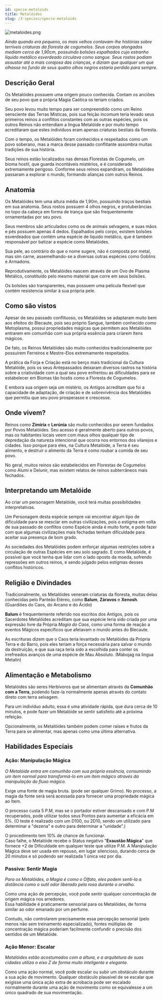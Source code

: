 ```yaml
---
id: specie-metaloids
title: Metalóides
slug: /3-species/specie-metaloids
---
```


![metaloides.png](https://s3.us-west-2.amazonaws.com/fabulas-e-goblins-book/%5Cvscode%5Cac8fe27f-88cb-41e9-96b4-8225a379df93.png)

*Ainda quando era pequeno, os mais velhos contavam-lhe histórias sobre terríveis criaturas da floresta de cogumelos. Seus corpos alongados mediam cerca de 1,90cm, possuindo bolsões espalhados cujo estranho líquido metálico esverdeado circulava como sangue. Seus rostos podiam assustar até a mais corajosa das crianças, e diziam que qualquer um que olhasse no fundo de seus quatro olhos negros estaria perdido para sempre.*  

## Descrição Geral

Os Metalóides possuem uma origem pouco conhecida. Contam os anciões de seu povo que a própria Magia Caótica os teriam criados.

Seu povo levou muito tempo para ser compreendido como um Reino sensciente das Terras Místicas, pois sua feição incomum teria levado seus primeiros reinos a conflitos constantes com as outras espécies, pois os outros Reinos não entendiam a lingua Metalóide e por muito tempo acreditaram que estes indivíduos eram apenas criaturas bestiais da floresta.

Com o tempo, os Metalóides foram conhecidos e respeitados como um povo soberano, mas a marca desse passado conflitante assombra muitas tradições de sua história.

Seus reinos estão localizados nas densas Florestas de Cogumelo, um bioma hostil, que guarda incontáveis mistérios, e é considerado extremamente perigoso. Conforme seus reinos expandiram, os Metalóides passaram a explorar o mundo, formando alianças com outros Reinos.

## Anatomia

Os Metalóides tem uma altura média de 1,90m, possuindo traços bestiais em sua anatomia. Seus rostos possuem 4 olhos negros, e protuberâncias no topo da cabeça em forma de trança que são frequentemente ornamentadas por seu povo. 

Seus membros são articulados como os de animais selvagens, e suas mãos e pés possuem apenas 4 dedos. Espalhados pelo corpo, existem bolsões esverdeados que contém uma espécie de líquido metálico, que é também responsável por batizar a espécie como Metalóides.

Sua pele, ao contrário do que o nome sugere, não é composta por metal, mas sim carne, assemelhando-se a diversas outras espécies como Goblins e Armadons.

Reprodutivamente, os Metalóides nascem através de um Ovo de Plasma Metálico, constituído pelo mesmo material que corre em seus bolsões.

Os bolsões são transparentes, mas possuem uma película flexível que contém resistencia similar à sua própria pele. 

## Como são vistos

Apesar de seu passado conflituoso, os Metalóides se adaptaram muito bem aos efeitos do Blecaute, pois seu próprio Sangue, também conhecido como Metoplasma, possui propriedades mágicas que permitem aos Metalóides entrarem em comunhão com sua própria essência para criarem Itens mágicos.

De fato, os Reinos Metalóides são muito conhecidos tradicionalmente por possuirem Ferreiros e Mestre-Elos extremamente respeitados.

A prática da Forja e Criação está no berço mais tradicional da Cultura Metalóide, pois os seus Antepassados deixaram diversos rastros na história sobre a criatividade com a qual seu povo enfrentou as dificuldades para se estabelecer em Biomas tão hostis como a Floresta de Cogumelos. 

E embora sua origem seja um mistério, os Antigos acreditam que foi a capacidade de adaptação, de criação e de sobrevivência dos Metalóides que permitiu que seu povo prosperasse e crescesse.   

## Onde vivem?

Reinos como **Zimiria** e **Lerúnia** são muito conhecidos por serem fundados por Povos Metalóides.
Seu acesso é geralmente aberto para outros povos, mas os habitantes locais veem com maus olhos qualquer tipo de depredação da natureza intencional que ocorra nos entornos dos vilarejos e cidades.
Isso porque para eles, na Cultura Metalóide, a Terra é seu alimento, e destruir o alimento da Terra é como roubar a comida de seu povo.

No geral, muitos reinos são estabelecidos em Florestas de Cogumelos como Alumi e Delunir, mas existem relatos de reinos subterrâneos mais fechados.

## Interpretando um Metalóide

Ao criar um personagem Metalóide, você terá muitas possibilidades interpretativas.

Um Personagem desta espécie sempre vai encontrar algum tipo de dificuldade para se mesclar em outras civilizações, pois o estigma em volta de sua passado de conflitos como Espécie ainda é muito forte, e pode fazer com que algumas civilizações mais fechadas tenham dificuldade para aceitar sua presença de bom grado.

As sociedades dos Metalóides podem enforçar algumas restrições sobre a circulação de outras Espécies em seu solo sagrado. E como Metalóide, é possível que você tenha que lidar com o lado oposto da moeda, sofrendo repressões em outros reinos, e sendo julgado pelos estigmas desses conflitos históricos.

## Religião e Divindades

Tradicionalmente, os Metalóides veneram criaturas da floresta, muitas delas conhecidas pelo Panteão Etéreo, como **Balum**, **Záravos** e **Xenosh**. (Guardiões do Caos, do Arcano e do Ácido)

**Balum** é frequentemente referido nos escritos dos Antigos, pois os Sacerdotes Metalóides acreditam que sua espécie teria sido criada por uma expressão livre da Própria *Magia do Caos*, como uma forma de reação a eventos Mágicos específicos que afetavam o mundo antes do Blecaute.

As escrituras dizem que o Caos teria levantado os Metalóides da Própria Terra e do Barro, pois eles teriam a força necessária para salvar o mundo da destruíção, e que sua raça teria sido a escolhida para conter os irrefreados avanços de uma espécie de Mau Absoluto. (Mabojag na lingua Metalin)

## Alimentação e Metabolismo

Metalóides são seres Herbívoros que se alimentam através da **Comunhão com a Terra**, podendo faze-la normalmente apenas através do contato direto com terra selvagem.

Para um indivíduo adulto, essa é uma atividade rápida, que dura cerca de 10 minutos, e pode fazer um Metalóide se sentir satisfeito até a próxima refeição.

Opcionalmente, os Metalóides também podem comer raíses e frutos da Terra para se alimentar, mas apenas como uma última alternativa.

## Habilidades Especiais

### Ação: Manipulação Mágica

*O Metalóide entra em comunhão com sua própria essência, consumindo um item normal para transformá-lo em um item mágico através da manipulação do fluxo mágico.*

Exige uma fonte de magia bruta. (pode ser qualquer Grimo).
No processo, a magia da fonte será será acessada para fornecer uma propriedade mágica ao Item.

O processo custa 5 P.M, mas se o portador estiver descansado e com P.M recuperados, pode utilizar todos seus Pontos para aumentar a eficácia em 5%. (O teste é realizado com um D100, ou 2D10, sendo um utilizado para determinar a "dezena" e outro para determinar a "unidade".)

O procedimento tem 10% de chance de funcionar.<br/>
Caso falhe, o Metalóide recebe o Status negativo "**Exaustão Mágica**" que fornece +2 de Dificuldade em qualquer teste que utilize P.M.
A Manipulação Mágica deve ser usada em repouso, em lugar silencioso, durando cerca de 20 minutos e só podendo ser realizada 1 única vez por dia.

### Passiva: Sentir Magia

*Para os Metalóides, a Magia é como o Olfato, eles podem senti-la a distância como o sutil odor liberado pela rosa durante o orvalho.*

Como uma ação de percepção, você pode sentir qualquer concentração de origem mágica nos arredores.<br/>
Essa habilidade é praticamente sensorial para os Metalóides, de forma similar ao odor emanado por um perfume.

Contudo, não controlarem precisamente essa percepção sensorial (pelo menos não sem treinamento especializado), fontes múltiplas de concentração mágica poderiam facilmente confundir o precisão dos sentidos de um Metalóide.  

### Ação Menor: Escalar

*Metalóides estão acostumados com a altura, e a arquitetura de suas cidades utiliza o eixo Z de forma muito inteligente e elegante.*

Como uma ação normal, você pode escalar ou subir um obstáculo durante a sua ação de movimento.
Qualquer obstáculo plausível de se escalar que exigisse uma única ação extra de acrobacia pode ser escalado normalmente durante uma ação de movimento como se equivalesse a um único quadrado de sua movimentação.
